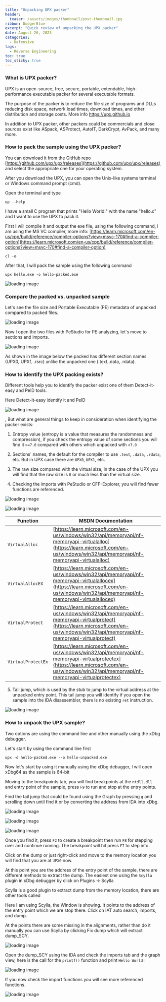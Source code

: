 ```yaml
---
title: "Unpacking UPX packer"
header:
  teaser: /assets/images/thumbnail/post-thumbnail.jpg
ribbon: DodgerBlue
excerpt: "Quick review of unpacking the UPX packer"
date: August 26, 2023
categories:
  - Defensive
tags:
  - Reverse Engineering
toc: true
toc_sticky: true
---
```


### What is UPX packer?

UPX is an open-source, free, secure, portable, extendable, high-performance executable packer for several executable formats.

The purpose of the packer is to reduce the file size of programs and DLLs reducing disk space, network load times, download times, and other distribution and storage costs.  More info https://upx.github.io

In addition to UPX packer, other packers could be commercials and close sources exist like ASpack, ASProtect, AutoIT, DarkCrypt, AvPack, and many more.

### How to pack the sample using the UPX packer?

You can download it from the GitHub repo [https://github.com/upx/upx/releases](https://github.com/upx/upx/releases) and select the appropriate one for your operating system.

After you download the UPX, you can open the Unix-like systems terminal or Windows command prompt (cmd).

Open the terminal  and type 

```shell
up --help
```

I have a small C program that prints "Hello World!" with the name "hello.c" and I want to use the UPX to pack it.

First I will compile it and output the exe file, using the following command, I am using the MS VC compiler, more info: [https://learn.microsoft.com/en-us/cpp/build/reference/compiler-options?view=msvc-170#find-a-compiler-option](https://learn.microsoft.com/en-us/cpp/build/reference/compiler-options?view=msvc-170#find-a-compiler-option)

```console
cl -o 
```

After that, I will pack the sample using the following command

```shell
upx hello.exe -o hello-packed.exe 
```

![loading image](/assets/images/posts/reversing/unpack-upx/create.png)


### Compare the packed vs. unpacked sample

Let's see the file size and Portable Executable (PE) metadata of unpacked compared to packed files.

![loading image](/assets/images/posts/reversing/unpack-upx/compile.png)

Now I open the two files with PeStudio for PE analyzing, let's move to sections and imports.

![loading image](/assets/images/posts/reversing/unpack-upx/iat.png)

As shown in the image below the packed has different section names (UPX0, UPX1, .rsrc) unlike the unpacked one (.text,.data, .rdata).


### How to identify the UPX packing exists?

Different tools help you to identify the packer exist one of them Detect-it-easy and PeID tools.

Here Detect-it-easy identify it and PeID

![loading image](/assets/images/posts/reversing/unpack-upx/info.png)

, But what are general things to keep in consideration when identifying the packer exists:

1. Entropy value (entropy is a value that measures the randomness and compression), if you check the entropy value of some sections you will find it `>=7.0`  compared with others which unpacked with `<7.0`

2. Sections' names, the default for the compiler to use `.text`, `.data`, `.rdata`, etc. But in UPX case there are `UPX0`, `UPX1`, etc.

3. The raw size compared with the virtual size, in the case of the UPX you will find that the raw size is `0` or much less than the virtual size.

4. Checking the imports with PeStudio or CFF-Explorer, you will find fewer functions are referenced.


![loading image](/assets/images/posts/reversing/unpack-upx/entropy.png)

![loading image](/assets/images/posts/reversing/unpack-upx/sections.png)


|Function|MSDN Documentation|
|--------|------------------|
|`VirtualAlloc`|[https://learn.microsoft.com/en-us/windows/win32/api/memoryapi/nf-memoryapi-virtualalloc](https://learn.microsoft.com/en-us/windows/win32/api/memoryapi/nf-memoryapi-virtualalloc)|
|`VirtualAllocEX`|[https://learn.microsoft.com/en-us/windows/win32/api/memoryapi/nf-memoryapi-virtualallocex](https://learn.microsoft.com/en-us/windows/win32/api/memoryapi/nf-memoryapi-virtualallocex)|
|`VirtualProtect`|[https://learn.microsoft.com/en-us/windows/win32/api/memoryapi/nf-memoryapi-virtualprotect](https://learn.microsoft.com/en-us/windows/win32/api/memoryapi/nf-memoryapi-virtualprotect)|
|`VirtualProtectEx`|[https://learn.microsoft.com/en-us/windows/win32/api/memoryapi/nf-memoryapi-virtualprotectex](https://learn.microsoft.com/en-us/windows/win32/api/memoryapi/nf-memoryapi-virtualprotectex)|

5. Tail jump, which is used by the stub to jump to the virtual address at the unpacked entry point. This tail jump you will identify if you open the sample into the IDA disassembler, there is no existing `ret` instruction.

![loading image](/assets/images/posts/reversing/unpack-upx/tail.png)

### How to unpack the UPX sample?

Two options are using the command line and other manually using the xDbg debugger.

Let's start by using the command line first

```shell
upx -d hello-packed.exe --o hello-unpacked.exe
```

Now let's start by using it manually using the xDbg debugger, I will open xDbg64 as the sample is 64-bit

Moving to the breakpoints tab, you will find breakpoints at the `ntdll.dll` and entry point of the sample, press `F9` to run and stop at the entry points.

Find the tail jump that could be found using the Graph by pressing `g` and scrolling down until find it or by converting the address from IDA into xDbg.

![loading image](/assets/images/posts/reversing/unpack-upx/tail.png)

![loading image](/assets/images/posts/reversing/unpack-upx/pushad.png)

![loading image](/assets/images/posts/reversing/unpack-upx/jmp.png)

Once you find it, press `F2` to create a breakpoint then run `F8` for stepping over and continue running. The breakpoint will hit press `F7` to step into.

Click on the dump or just right-click and move to the memory location you will find that you are at `UPX0` now.

At this point you are the address of the entry point of the sample, there are different methods to extract the dump. The easiest one using the `Scylla` plugin in xDbg debugger by click on Plugins -> Scylla

Scylla is a good plugin to extract dump from the memory location, there are other tools called 

Here I am using Scylla, the Window is showing. 
It points to the address of the entry point which we are stop there. Click on  IAT auto search, imports, and dump.

At the points there are some missing in the alignments, rather than do it manually you can use Scylla by clicking Fix dump which will extract dump_SCY.

![loading image](/assets/images/posts/reversing/unpack-upx/scylla.png)


Open the dump_SCY using the IDA and check the imports tab and the graph view, here is the call for the `printf()` function and print `Hello World!`

![loading image](/assets/images/posts/reversing/unpack-upx/unpacked.png)


If you now check the import functions you will see more referenced functions.

![loading image](/assets/images/posts/reversing/unpack-upx/modules.png)
